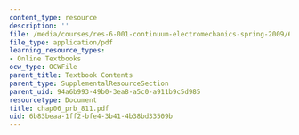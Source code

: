 ```yaml
---
content_type: resource
description: ''
file: /media/courses/res-6-001-continuum-electromechanics-spring-2009/6b83beaa1ff2bfe43b414b38bd33509b_chap06_prb_811.pdf
file_type: application/pdf
learning_resource_types:
- Online Textbooks
ocw_type: OCWFile
parent_title: Textbook Contents
parent_type: SupplementalResourceSection
parent_uid: 94a6b993-49b0-3ea8-a5c0-a911b9c5d985
resourcetype: Document
title: chap06_prb_811.pdf
uid: 6b83beaa-1ff2-bfe4-3b41-4b38bd33509b
---
```

